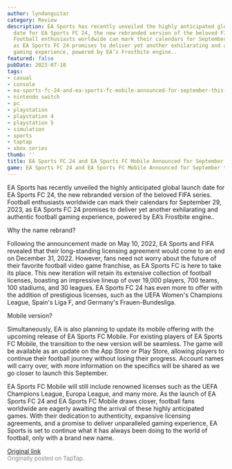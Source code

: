 ```yaml
---
author: lyndonguitar
category: Review
description: EA Sports has recently unveiled the highly anticipated global launch
  date for EA Sports FC 24, the new rebranded version of the beloved FIFA series.
  Football enthusiasts worldwide can mark their calendars for September 29, 2023,
  as EA Sports FC 24 promises to deliver yet another exhilarating and authentic football
  gaming experience, powered by EA’s Frostbite engine..
featured: false
pubDate: 2023-07-18
tags:
- casual
- console
- ea-sports-fc-24-and-ea-sports-fc-mobile-announced-for-september-this-year
- nintendo switch
- pc
- playstation
- playstation 4
- playstation 5
- simulation
- sports
- taptap
- xbox series
thumb: ''
title: EA Sports FC 24 and EA Sports FC Mobile Announced for September this year!
game: EA Sports FC 24 and EA Sports FC Mobile Announced for September this year!
---
```

EA Sports has recently unveiled the highly anticipated global launch date for EA Sports FC 24, the new rebranded version of the beloved FIFA series. Football enthusiasts worldwide can mark their calendars for September 29, 2023, as EA Sports FC 24 promises to deliver yet another exhilarating and authentic football gaming experience, powered by EA’s Frostbite engine..

Why the name rebrand?

Following the announcement made on May 10, 2022, EA Sports and FIFA revealed that their long-standing licensing agreement would come to an end on December 31, 2022. However, fans need not worry about the future of their favorite football video game franchise, as EA Sports FC is here to take its place. This new iteration will retain its extensive collection of football licenses, boasting an impressive lineup of over 19,000 players, 700 teams, 100 stadiums, and 30 leagues. EA Sports FC 24 has even more to offer with the addition of prestigious licenses, such as the UEFA Women's Champions League, Spain's Liga F, and Germany's Frauen-Bundesliga.

Mobile version?

Simultaneously, EA is also planning to update its mobile offering with the upcoming release of EA Sports FC Mobile. For existing players of EA Sports FC Mobile, the transition to the new version will be seamless. The game will be available as an update on the App Store or Play Store, allowing players to continue their football journey without losing their progress. Account names will carry over, with more information on the specifics will be shared as we go closer to launch this September.

EA Sports FC Mobile will still include renowned licenses such as the UEFA Champions League, Europa League, and many more. As the launch of EA Sports FC 24 and EA Sports FC Mobile draws closer, football fans worldwide are eagerly awaiting the arrival of these highly anticipated games. With their dedication to authenticity, expansive licensing agreements, and a promise to deliver unparalleled gaming experience, EA Sports is set to continue what it has always been doing to the world of football, only with a brand new name.

[Original link](https://m.taptap.io/post/6017493?share_id=10280aefbb89&utm_medium=share&utm_source=discord)<br><span style="font-size: 0.95em; color: #888;">Originally posted on TapTap.</span>